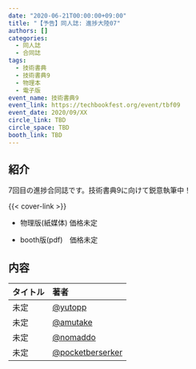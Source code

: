 ```yaml
---
date: "2020-06-21T00:00:00+09:00"
title: "【予告】同人誌: 進捗大陸07"
authors: []
categories:
  - 同人誌
  - 合同誌
tags:
  - 技術書典
  - 技術書典9
  - 物理本
  - 電子版
event_name: 技術書典9
event_link: https://techbookfest.org/event/tbf09
event_date: 2020/09/XX
circle_link: TBD
circle_space: TBD
booth_link: TBD
---
```


## 紹介

7回目の進捗合同誌です。技術書典9に向けて鋭意執筆中！

<div class="book-wrapper">
    <div class="cover">
        {{< cover-link >}}
    </div>
    <div class="text">
        <ul>
            <li>物理版(紙媒体) 価格未定</li>
        </ul>
        <ul>
            <li>booth版(pdf) 価格未定</li>
        </ul>
    </div>
</div>

## 内容

|タイトル|著者|
|:-|:-|
|未定|[@yutopp](https://github.com/yutopp)|
|未定|[@amutake](https://github.com/amutake)|
|未定|[@nomaddo](https://github.com/nomaddo)|
|未定|[@pocketberserker](https://github.com/pocketberserker)|
